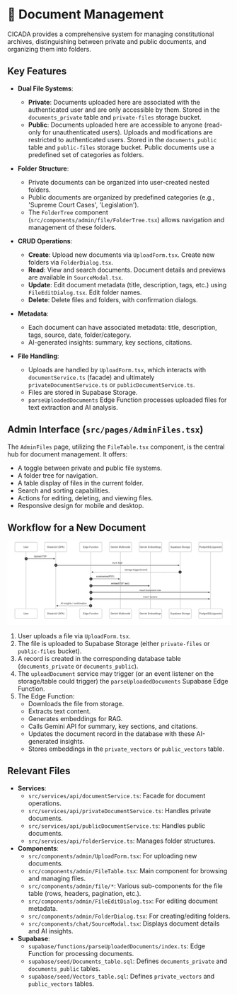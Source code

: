 # 📂 Document Management

CICADA provides a comprehensive system for managing constitutional archives, distinguishing between private and public documents, and organizing them into folders.

## Key Features

-   **Dual File Systems**:
    -   **Private**: Documents uploaded here are associated with the authenticated user and are only accessible by them. Stored in the `documents_private` table and `private-files` storage bucket.
    -   **Public**: Documents uploaded here are accessible to anyone (read-only for unauthenticated users). Uploads and modifications are restricted to authenticated users. Stored in the `documents_public` table and `public-files` storage bucket. Public documents use a predefined set of categories as folders.

-   **Folder Structure**:
    -   Private documents can be organized into user-created nested folders.
    -   Public documents are organized by predefined categories (e.g., 'Supreme Court Cases', 'Legislation').
    -   The `FolderTree` component (`src/components/admin/file/FolderTree.tsx`) allows navigation and management of these folders.

-   **CRUD Operations**:
    -   **Create**: Upload new documents via `UploadForm.tsx`. Create new folders via `FolderDialog.tsx`.
    -   **Read**: View and search documents. Document details and previews are available in `SourceModal.tsx`.
    -   **Update**: Edit document metadata (title, description, tags, etc.) using `FileEditDialog.tsx`. Edit folder names.
    -   **Delete**: Delete files and folders, with confirmation dialogs.

-   **Metadata**:
    -   Each document can have associated metadata: title, description, tags, source, date, folder/category.
    -   AI-generated insights: summary, key sections, citations.

-   **File Handling**:
    -   Uploads are handled by `UploadForm.tsx`, which interacts with `documentService.ts` (facade) and ultimately `privateDocumentService.ts` or `publicDocumentService.ts`.
    -   Files are stored in Supabase Storage.
    -   `parseUploadedDocuments` Edge Function processes uploaded files for text extraction and AI analysis.

## Admin Interface (`src/pages/AdminFiles.tsx`)

The `AdminFiles` page, utilizing the `FileTable.tsx` component, is the central hub for document management. It offers:
-   A toggle between private and public file systems.
-   A folder tree for navigation.
-   A table display of files in the current folder.
-   Search and sorting capabilities.
-   Actions for editing, deleting, and viewing files.
-   Responsive design for mobile and desktop.

## Workflow for a New Document

![image](/images/Scenarios%20View.png)

1.  User uploads a file via `UploadForm.tsx`.
2.  The file is uploaded to Supabase Storage (either `private-files` or `public-files` bucket).
3.  A record is created in the corresponding database table (`documents_private` or `documents_public`).
4.  The `uploadDocument` service may trigger (or an event listener on the storage/table could trigger) the `parseUploadedDocuments` Supabase Edge Function.
5.  The Edge Function:
    -   Downloads the file from storage.
    -   Extracts text content.
    -   Generates embeddings for RAG.
    -   Calls Gemini API for summary, key sections, and citations.
    -   Updates the document record in the database with these AI-generated insights.
    -   Stores embeddings in the `private_vectors` or `public_vectors` table.

## Relevant Files

-   **Services**:
    -   `src/services/api/documentService.ts`: Facade for document operations.
    -   `src/services/api/privateDocumentService.ts`: Handles private documents.
    -   `src/services/api/publicDocumentService.ts`: Handles public documents.
    -   `src/services/api/folderService.ts`: Manages folder structures.
-   **Components**:
    -   `src/components/admin/UploadForm.tsx`: For uploading new documents.
    -   `src/components/admin/FileTable.tsx`: Main component for browsing and managing files.
    -   `src/components/admin/file/*`: Various sub-components for the file table (rows, headers, pagination, etc.).
    -   `src/components/admin/FileEditDialog.tsx`: For editing document metadata.
    -   `src/components/admin/FolderDialog.tsx`: For creating/editing folders.
    -   `src/components/chat/SourceModal.tsx`: Displays document details and AI insights.
-   **Supabase**:
    -   `supabase/functions/parseUploadedDocuments/index.ts`: Edge Function for processing documents.
    -   `supabase/seed/Documents_table.sql`: Defines `documents_private` and `documents_public` tables.
    -   `supabase/seed/Vectors_table.sql`: Defines `private_vectors` and `public_vectors` tables.